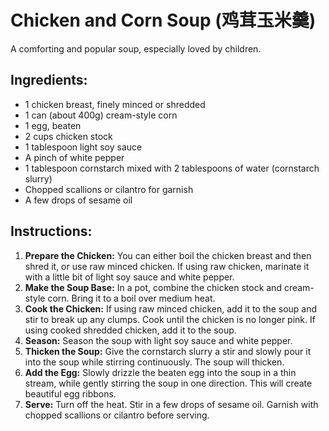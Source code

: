 
# Chicken and Corn Soup (鸡茸玉米羹)

A comforting and popular soup, especially loved by children.

## Ingredients:
*   1 chicken breast, finely minced or shredded
*   1 can (about 400g) cream-style corn
*   1 egg, beaten
*   2 cups chicken stock
*   1 tablespoon light soy sauce
*   A pinch of white pepper
*   1 tablespoon cornstarch mixed with 2 tablespoons of water (cornstarch slurry)
*   Chopped scallions or cilantro for garnish
*   A few drops of sesame oil

## Instructions:
1.  **Prepare the Chicken:** You can either boil the chicken breast and then shred it, or use raw minced chicken. If using raw chicken, marinate it with a little bit of light soy sauce and white pepper.
2.  **Make the Soup Base:** In a pot, combine the chicken stock and cream-style corn. Bring it to a boil over medium heat.
3.  **Cook the Chicken:** If using raw minced chicken, add it to the soup and stir to break up any clumps. Cook until the chicken is no longer pink. If using cooked shredded chicken, add it to the soup.
4.  **Season:** Season the soup with light soy sauce and white pepper.
5.  **Thicken the Soup:** Give the cornstarch slurry a stir and slowly pour it into the soup while stirring continuously. The soup will thicken.
6.  **Add the Egg:** Slowly drizzle the beaten egg into the soup in a thin stream, while gently stirring the soup in one direction. This will create beautiful egg ribbons.
7.  **Serve:** Turn off the heat. Stir in a few drops of sesame oil. Garnish with chopped scallions or cilantro before serving.